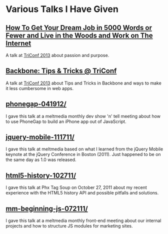 # Various Talks I Have Given

## [How To Get Your Dream Job in 5000 Words or Fewer and Live in the Woods and Work on The Internet](https://github.com/lukekarrys/talks/tree/master/passion-072013)
A talk at [TriConf 2013](http://triconf.com) about passion and purpose.

## [Backbone: Tips & Tricks @ TriConf](/talks/backbone-071813/index.html)
A talk at [TriConf 2013](http://triconf.com) about Tips and Tricks in Backbone and ways to make it less cumbersome in web apps.

## [phonegap-041912/](/talks/phonegap-041912/README.md)
I gave this talk at a meltmedia monthly dev show 'n' tell meeting about how to use PhoneGap to build an iPhone app out of JavaScript.

## [jquery-mobile-111711/](/talks/jquery-mobile-111711/index.html)
I gave this talk at meltmedia based on what I learned from the jQuery Mobile keynote at the jQuery Conference in Boston (2011). Just happened to be on the same day as 1.0 was released.

## [html5-history-102711/](/talks/html5-history-102711/index.html)
I gave this talk at Phx Tag Soup on October 27, 2011 about my recent experience with the HTML5 history API and possible pitfalls and solutions.

## [mm-beginning-js-072111/](/talks/mm-beginning-js-072111/index.html)
I gave this talk at a meltmedia monthly front-end meeting about our internal projects and how to structure JS modules for marketing sites.
